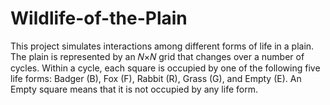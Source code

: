# Wildlife-of-the-Plain
This project simulates interactions among different forms of life in a plain. 
The plain is represented by an 𝑁×𝑁 grid that changes over a number of cycles. Within a cycle, each square is occupied by one of the following five life forms: Badger (B), Fox (F), Rabbit (R), Grass (G), and Empty (E). An Empty square means that it is not occupied by any life form.
